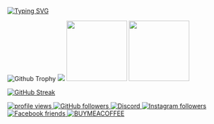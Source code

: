 <a href="https://git.io/typing-svg"><img src="https://readme-typing-svg.demolab.com?font=Fira+Code&pause=1000&random=false&width=435&lines=RMS-dnb" alt="Typing SVG" /></a>

![Github Trophy](https://github-profile-trophy.vercel.app/?username=RMS-dnb&theme=discord)
![](https://raw.githubusercontent.com/RMS-dnb/github-stats/master/generated/overview.svg#gh-dark-mode-only)
<a><img height="137px" src="https://github-readme-stats.vercel.app/api?username=RMS-dnb&show_icons=true&theme=dark" /><!-- wi*quL3fcV -->
<img height="137px" src="https://github-readme-stats.vercel.app/api/top-langs/?username=RMS-dnb&layout=compact&show_icons=true&theme=dark" /></a>


[![GitHub Streak](https://github-readme-streak-stats.herokuapp.com?user=RMS-dnb&theme=dark)](https://git.io/streak-stats)


<p align="left">
  <a href="https://github.com/RMS-dnb/RMS-dnb">
    <img src="https://komarev.com/ghpvc/?username=RMS-dnb&color=red" alt="profile views" />
  </a>
  <a href="https://github.com/RMS-dnb/RMS-dnb?tab=followers">
    <img alt="GitHub followers" src="https://img.shields.io/github/followers/RMS-dnb?color=yellow&logo=github">
  </a>
  <a href="https://discord.gg/6E7P3uuAs4">
    <img alt="Discord" src="https://img.shields.io/badge/followers-1.9K-blue?color=blue&logo=discord">
  </a>
  <a href="https://www.instagram.com/rmsdnb/">
    <img alt="Instagram followers" src="https://img.shields.io/badge/followers-1.4k-blue?color=orange&logo=instagram">
  </a>
  <a href="https://www.facebook.com/paul.currie.R.M.S">
    <img alt="Facebook friends" src="https://img.shields.io/badge/friends-2.9K-blue?color=yellowgreen&logo=facebook">
  </a>
    <a href="https://ko-fi.com/rmsdnb">
    <img alt="BUYMEACOFFEE" src="[https://storage.ko-fi.com/cdn/nav-logo-stroke.png](https://storage.ko-fi.com/cdn/brandasset/kofi_s_tag_dark.png?_gl=1*1ilwn2m*_ga*MjY0NzU1NzMwLjE2OTg3NTI2Mzk.*_ga_M13FZ7VQ2C*MTY5ODg4NDM3OS4yLjEuMTY5ODg4NDg0NC41OS4wLjA.)https://storage.ko-fi.com/cdn/brandasset/kofi_s_tag_dark.png?_gl=1*1ilwn2m*_ga*MjY0NzU1NzMwLjE2OTg3NTI2Mzk.*_ga_M13FZ7VQ2C*MTY5ODg4NDM3OS4yLjEuMTY5ODg4NDg0NC41OS4wLjA.">
  </a>
 
</p>

